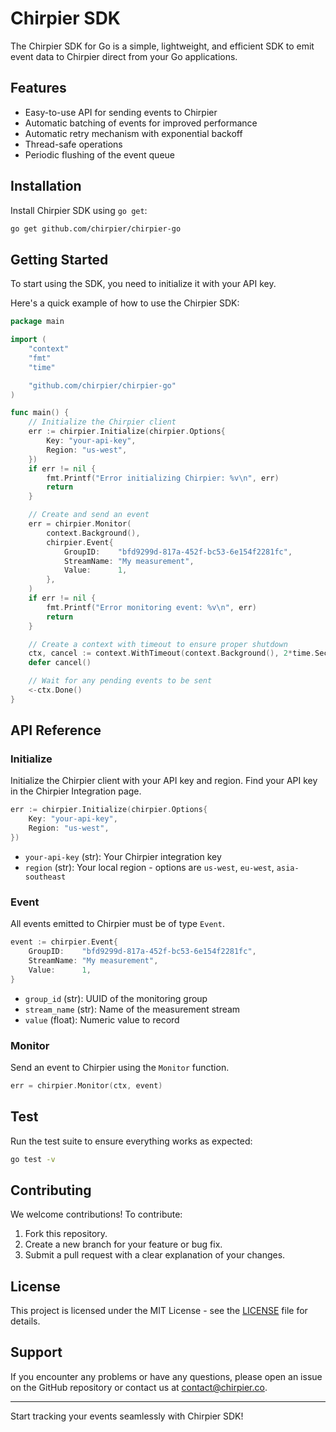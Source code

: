 # Chirpier SDK

The Chirpier SDK for Go is a simple, lightweight, and efficient SDK to emit event data to Chirpier direct from your Go applications.

## Features

- Easy-to-use API for sending events to Chirpier
- Automatic batching of events for improved performance
- Automatic retry mechanism with exponential backoff
- Thread-safe operations
- Periodic flushing of the event queue

## Installation

Install Chirpier SDK using `go get`:

```bash
go get github.com/chirpier/chirpier-go
```

## Getting Started

To start using the SDK, you need to initialize it with your API key.

Here's a quick example of how to use the Chirpier SDK:

```go
package main

import (
    "context"
    "fmt"
    "time"

    "github.com/chirpier/chirpier-go"
)

func main() {
    // Initialize the Chirpier client
    err := chirpier.Initialize(chirpier.Options{
        Key: "your-api-key",
        Region: "us-west",
    })
    if err != nil {
        fmt.Printf("Error initializing Chirpier: %v\n", err)
        return
    }

    // Create and send an event
    err = chirpier.Monitor(
        context.Background(),
        chirpier.Event{
            GroupID:    "bfd9299d-817a-452f-bc53-6e154f2281fc",
            StreamName: "My measurement",
            Value:      1,
        },
    )
    if err != nil {
        fmt.Printf("Error monitoring event: %v\n", err)
        return
    }

    // Create a context with timeout to ensure proper shutdown
    ctx, cancel := context.WithTimeout(context.Background(), 2*time.Second)
    defer cancel()

    // Wait for any pending events to be sent
    <-ctx.Done()
}
```

## API Reference

### Initialize

Initialize the Chirpier client with your API key and region. Find your API key in the Chirpier Integration page.

```go
err := chirpier.Initialize(chirpier.Options{
    Key: "your-api-key",
    Region: "us-west",
})
```

- `your-api-key` (str): Your Chirpier integration key
- `region` (str): Your local region - options are `us-west`, `eu-west`, `asia-southeast`

### Event

All events emitted to Chirpier must be of type `Event`.

```go
event := chirpier.Event{
    GroupID:    "bfd9299d-817a-452f-bc53-6e154f2281fc",
    StreamName: "My measurement",
    Value:      1,
}
```

- `group_id` (str): UUID of the monitoring group
- `stream_name` (str): Name of the measurement stream
- `value` (float): Numeric value to record

### Monitor

Send an event to Chirpier using the `Monitor` function.

```go
err = chirpier.Monitor(ctx, event)
```

## Test

Run the test suite to ensure everything works as expected:

```bash
go test -v
```

## Contributing

We welcome contributions! To contribute:

1. Fork this repository.
2. Create a new branch for your feature or bug fix.
3. Submit a pull request with a clear explanation of your changes.

## License

This project is licensed under the MIT License - see the [LICENSE](LICENSE) file for details.

## Support

If you encounter any problems or have any questions, please open an issue on the GitHub repository or contact us at <contact@chirpier.co>.

---

Start tracking your events seamlessly with Chirpier SDK!

